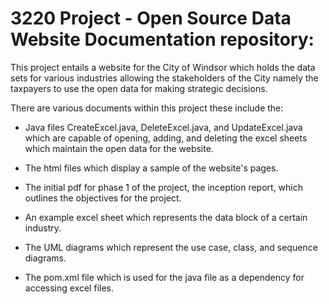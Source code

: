 # 3220 Project - Open Source Data Website Documentation repository: 
This project entails a website for the City of Windsor which holds the data sets for various industries allowing the stakeholders of the City namely the taxpayers to use the open data for making strategic decisions.  

There are various documents within this project these include the:

- Java files CreateExcel.java, DeleteExcel.java, and UpdateExcel.java which are capable of opening, adding, and deleting the excel sheets which maintain the open data for the website.

- The html files which display a sample of the website's pages.

- The initial pdf for phase 1 of the project, the inception report, which outlines the objectives for the project.

- An example excel sheet which represents the data block of a certain industry. 

- The UML diagrams which represent the use case, class, and sequence diagrams.

- The pom.xml file which is used for the java file as a dependency for accessing excel files.


